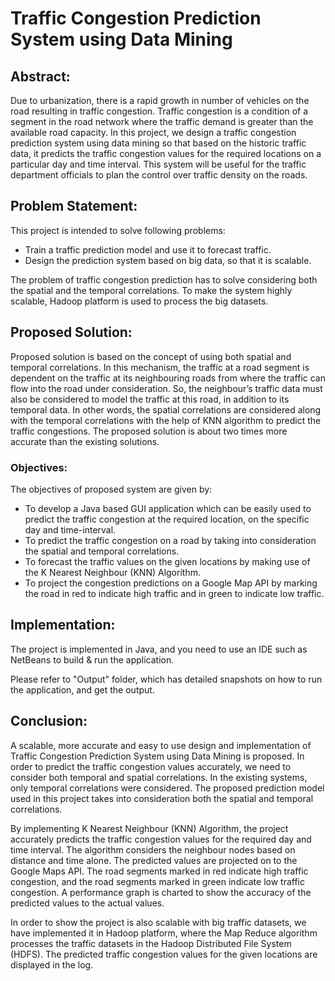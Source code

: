 # Traffic Congestion Prediction System using Data Mining


## Abstract:

Due to urbanization, there is a rapid growth in number of vehicles on the road resulting in traffic congestion. Traffic congestion is a condition of a segment in the road network where the traffic demand is greater than the available road capacity. In this project, we design a traffic congestion prediction system using data mining so that based on the historic traffic data, it predicts the traffic congestion values for the required locations on a particular day and time interval. This system will be useful for the traffic department officials to plan the control over traffic density on the roads. 

## Problem Statement:

This project is intended to solve following problems:

*	Train a traffic prediction model and use it to forecast traffic.
*	Design the prediction system based on big data, so that it is scalable. 

The problem of traffic congestion prediction has to solve considering both the spatial and the temporal correlations. To make the system highly scalable, Hadoop platform is used to process the big datasets.

## Proposed Solution:

Proposed solution is based on the concept of using both spatial and temporal correlations. In this mechanism, the traffic at a road segment is dependent on the traffic at its neighbouring roads from where the traffic can flow into the road under consideration. So, the neighbour’s traffic data must also be considered to model the traffic at this road, in addition to its temporal data. In other words, the spatial correlations are considered along with the temporal correlations with the help of KNN algorithm to predict the traffic congestions. The proposed solution is about two times more accurate than the existing solutions.

### Objectives:

The objectives of proposed system are given by:

* To develop a Java based GUI application which can be easily used to predict the traffic congestion at the required location, on the specific day and time-interval. 
* To predict the traffic congestion on a road by taking into consideration the spatial and temporal correlations. 
* To forecast the traffic values on the given locations by making use of the K Nearest Neighbour (KNN) Algorithm.
* To project the congestion predictions on a Google Map API by marking the road in red to indicate high traffic and in green to indicate low traffic.

## Implementation:

The project is implemented in Java, and you need to use an IDE such as NetBeans to build & run the application.

Please refer to "Output" folder, which has detailed snapshots on how to run the application, and get the output.

## Conclusion:

A scalable, more accurate and easy to use design and implementation of Traffic Congestion Prediction System using Data Mining is proposed. In order to predict the traffic congestion values accurately, we need to consider both temporal and spatial correlations. In the existing systems, only temporal correlations were considered. The proposed prediction model used in this project takes into consideration both the spatial and temporal correlations. 

By implementing K Nearest Neighbour (KNN) Algorithm, the project accurately predicts the traffic congestion values for the required day and time interval. The algorithm considers the neighbour nodes based on distance and time alone. The predicted values are projected on to the Google Maps API. The road segments marked in red indicate high traffic congestion, and the road segments marked in green indicate low traffic congestion. A performance graph is charted to show the accuracy of the predicted values to the actual values.

In order to show the project is also scalable with big traffic datasets, we have implemented it in Hadoop platform, where the Map Reduce algorithm processes the traffic datasets in the Hadoop Distributed File System (HDFS). The predicted traffic congestion values for the given locations are displayed in the log.

